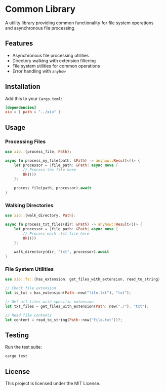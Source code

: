 # Common Library

A utility library providing common functionality for file system operations and asynchronous file processing.

## Features

- Asynchronous file processing utilities
- Directory walking with extension filtering
- File system utilities for common operations
- Error handling with `anyhow`

## Installation

Add this to your `Cargo.toml`:

```toml
[dependencies]
xio = { path = "../xio" }
```

## Usage

### Processing Files

```rust
use xio::{process_file, Path};

async fn process_my_file(path: &Path) -> anyhow::Result<()> {
    let processor = |file_path: &Path| async move {
        // Process the file here
        Ok(())
    };
    
    process_file(path, processor).await
}
```

### Walking Directories

```rust
use xio::{walk_directory, Path};

async fn process_txt_files(dir: &Path) -> anyhow::Result<()> {
    let processor = |file_path: &Path| async move {
        // Process each .txt file here
        Ok(())
    };
    
    walk_directory(dir, "txt", processor).await
}
```

### File System Utilities

```rust
use xio::fs::{has_extension, get_files_with_extension, read_to_string};

// Check file extension
let is_txt = has_extension(Path::new("file.txt"), "txt");

// Get all files with specific extension
let txt_files = get_files_with_extension(Path::new("./"), "txt");

// Read file contents
let content = read_to_string(Path::new("file.txt"))?;
```

## Testing

Run the test suite:

```bash
cargo test
```

## License

This project is licensed under the MIT License.
